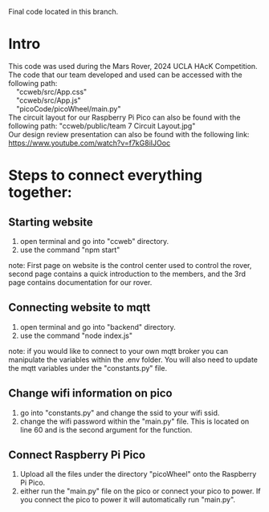 Final code located in this branch.

# Intro
This code was used during the Mars Rover, 2024 UCLA HAcK Competition. \
The code that our team developed and used can be accessed with the following path:\
&nbsp;&nbsp;&nbsp;&nbsp;"ccweb/src/App.css"\
&nbsp;&nbsp;&nbsp;&nbsp;"ccweb/src/App.js"\
&nbsp;&nbsp;&nbsp;&nbsp;"picoCode/picoWheel/main.py"\
The circuit layout for our Raspberry Pi Pico can also be found with the following path: "ccweb/public/team 7 Circuit Layout.jpg"\
Our design review presentation can also be found with the following link: https://www.youtube.com/watch?v=f7kG8iIJOoc


# Steps to connect everything together:
## Starting website
1. open terminal and go into "ccweb" directory.
2. use the command "npm start"

note: First page on website is the control center used to control the rover, second page contains a quick introduction to the members, and the 3rd page contains documentation for our rover. 

## Connecting website to mqtt
1. open terminal and go into "backend" directory.
2. use the command "node index.js"

note: if you would like to connect to your own mqtt broker you can manipulate the variables within the .env folder. You will also need to update the mqtt variables under the "constants.py" file.

## Change wifi information on pico
1. go into "constants.py" and change the ssid to your wifi ssid.
2. change the wifi password within the "main.py" file. This is located on line 60 and is the second argument for the function.

## Connect Raspberry Pi Pico
1. Upload all the files under the directory "picoWheel" onto the Raspberry Pi Pico.
2. either run the "main.py" file on the pico or connect your pico to power. If you connect the pico to power it will automatically run "main.py".